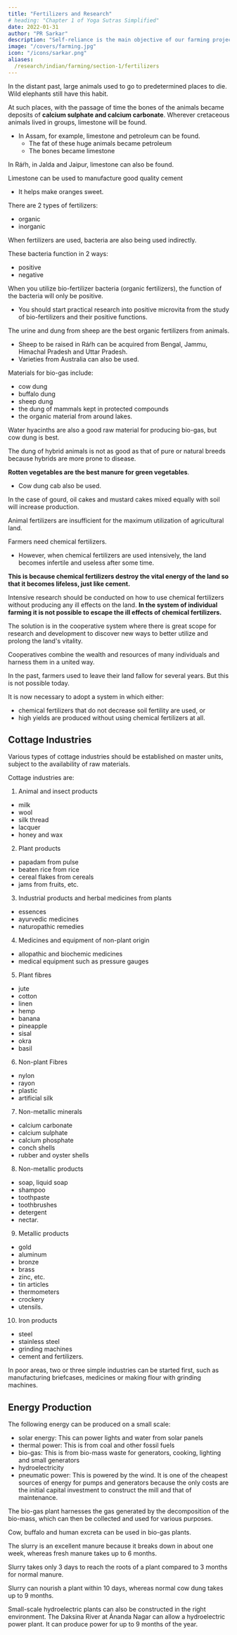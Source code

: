 ```yaml
---
title: "Fertilizers and Research"
# heading: "Chapter 1 of Yoga Sutras Simplified"
date: 2022-01-31
author: "PR Sarkar"
description: "Self-reliance is the main objective of our farming projects, hence they should be oriented towards production"
image: "/covers/farming.jpg"
icon: "/icons/sarkar.png"
aliases:
  /research/indian/farming/section-1/fertilizers
---
```




In the distant past, large animals used to go to predetermined places to die. Wild elephants still have this habit. 

At such places, with the passage of time the bones of the animals became deposits of **calcium sulphate and calcium carbonate**. Wherever cretaceous animals lived in groups, limestone will be found. 
- In Assam, for example, limestone and petroleum can be found. 
  - The fat of these huge animals became petroleum 
  - The bones became limestone

In Ráŕh, in Jalda and Jaipur, limestone can also be found. 

Limestone can be used to manufacture good quality cement
- It helps make oranges sweet.

There are 2 types of fertilizers:
- organic
- inorganic

When fertilizers are used, bacteria are also being used indirectly. 

These bacteria function in 2 ways:
- positive
- negative

When you utilize bio-fertilizer bacteria (organic fertilizers), the function of the bacteria will only be positive. 
- You should start practical research into positive microvita from the study of bio-fertilizers and their positive functions.

The urine and dung from sheep are the best organic fertilizers from animals. 
- Sheep to be raised in Ráŕh can be acquired from Bengal, Jammu, Himachal Pradesh and Uttar Pradesh. 
- Varieties from Australia can also be used.

Materials for bio-gas include:
- cow dung
- buffalo dung
- sheep dung
- the dung of mammals kept in protected compounds
- the organic material from <!-- beauty spots --> around lakes. 

Water hyacinths are also a good raw material for producing bio-gas, but cow dung is best. 

The dung of hybrid animals is not as good as that of pure or natural breeds because hybrids are more prone to disease.

**Rotten vegetables are the best manure for green vegetables**. 
- Cow dung cab also be used. 

In the case of gourd, oil cakes and mustard cakes mixed equally with soil will increase production.

<!-- Farmers need fertilizers for the .  -->

Animal fertilizers are insufficient for the maximum utilization of agricultural land. 

Farmers need chemical fertilizers. 
- However, when chemical fertilizers are used intensively, the land becomes infertile and useless after some time.

**This is because chemical fertilizers destroy the vital energy of the land so that it becomes lifeless, just like cement.** 

Intensive research should be conducted on how to use chemical fertilizers without producing any ill effects on the land. **In the system of individual farming it is not possible to escape the ill effects of chemical fertilizers.**

The solution is in the cooperative system where there is great scope for research and development to discover new ways to better utilize and prolong the land's vitality. 

Cooperatives combine the wealth and resources of many individuals and harness them in a united way.

In the past, farmers used to leave their land fallow for <!-- a year after --> several years<!--  of continuous cultivation -->. But this is not possible today. 

It is now necessary to adopt a system in which either:
- chemical fertilizers that do not decrease soil fertility are used, or 
- high yields are produced without using chemical fertilizers at all. 

<!-- I am optomistic that this will be achieved in the near future. -->


## Cottage Industries

Various types of cottage industries should be established on master units, subject to the availability of raw materials. 

Cottage industries are:

1. Animal and insect products<!-- The first stage of processing farm products of --> 
- milk
- wool
- silk thread
- lacquer
- honey and wax

2. Plant products <!-- roducing all types of farm products derived from plants, such as --> 
- papadam from pulse
- beaten rice from rice
- cereal flakes from cereals
- jams from fruits, etc.

3. Industrial products and herbal medicines from plants 
- essences
- ayurvedic medicines
- naturopathic remedies

4. Medicines and equipment of non-plant origin
- allopathic and biochemic medicines
- medical equipment such as pressure gauges

5. Plant fibres
- jute
- cotton
- linen
- hemp
- banana
- pineapple
- sisal
- okra
- basil

6. Non-plant Fibres 
- nylon
- rayon
- plastic
- artificial silk

7. Non-metallic minerals 
- calcium carbonate
- calcium sulphate
- calcium phosphate
- conch shells
- rubber and oyster shells

8. Non-metallic products
- soap, liquid soap
- shampoo 
- toothpaste
- toothbrushes
- detergent
- nectar.

9. Metallic products
- gold
- aluminum
- bronze
- brass
- zinc, etc.
- tin articles
- thermometers
- crockery
- utensils.

10. Iron products
- steel
- stainless steel
- grinding machines
- cement and fertilizers.

<!-- These are just a few examples of some of the items which can be produced. There are in fact many items which can be produced under each category.  -->

In poor areas, two or three simple industries can be started first, such as manufacturing briefcases, medicines or making flour with grinding machines. 

<!-- If cottage industries are properly established, poor local people will enjoy immediate economic benefits. -->


## Energy Production

The following energy can be produced on a small scale:
- solar energy: This can power lights and water from solar panels
- thermal power: This is from coal and other fossil fuels
- bio-gas: This is from bio-mass waste for generators, cooking, lighting and small generators
- hydroelectricity
- pneumatic power: This is powered by the wind. It is one of the cheapest sources of energy for pumps and generators because the only costs are the initial capital investment to construct the mill and that of maintenance. 


The bio-gas plant harnesses the gas generated by the decomposition of the bio-mass, which can then be collected and used for various purposes. 

Cow, buffalo and human excreta can be used in bio-gas plants.

The slurry is an excellent manure because it breaks down in about one week, whereas fresh manure takes up to 6 months. 

Slurry takes only 3 days to reach the roots of a plant compared to 3 months for normal manure. 

Slurry can nourish a plant within 10 days, whereas normal cow dung takes up to 9 months.

Small-scale hydroelectric plants can also be constructed in the right environment. The Daksina River at Ánanda Nagar can allow a hydroelectric power plant. It can produce power for up to 9 months of the year.




